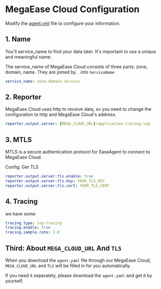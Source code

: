 # MegaEase Cloud Configuration

Modify the [agent.yml](./agent.yml) file to configure your information.

## 1. Name

You'll service_name to find your data later. It's important to use a unique and meaningful name.

The service_name of MegaEase Cloud consists of three parts: zone, domain, name. They are joined by `.` into `ServiceName`

```yaml
service_name: zone.domain.service
```

## 2. Reporter

MegaEase Cloud uses http to receive data, so you need to change the configuration to http and MegaEase Cloud's address.
```yaml
reporter.output.server: {MEGA_CLOUD_URL}/application-tracing-log
```
## 3. MTLS

MTLS is a secure authentication protocol for EaseAgent to connect to MegaEase Cloud.

Config: Get TLS
```yaml
reporter.output.server.tls.enable: true
reporter.output.server.tls.key: YOUR_TLS_KEY
reporter.output.server.tls.cert: YOUR_TLS_CERT
```

## 4. Tracing
we have some
```yaml
tracing_type: log-tracing
tracing.enable: true
tracing.sample.rate: 1.0
```

## Third: About `MEGA_CLOUD_URL` And `TLS`

When you download the `agent.yaml` file through our MegaEase Cloud, `MEGA_CLOUD_URL` and `TLS` will be filled in for you automatically.

If you need it separately, please download the `agent.yaml` and get it by yourself.